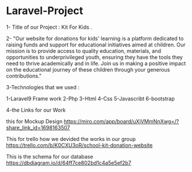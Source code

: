 # Laravel-Project
1- Title of our Project : Kit For Kids .

2- "Our website for donations for kids' learning is a platform dedicated to raising funds and support for educational initiatives aimed at children. Our mission is to provide access to quality education, materials, and opportunities to underprivileged youth, ensuring they have the tools they need to thrive academically and in life. Join us in making a positive impact on the educational journey of these children through your generous contributions."

3-Technologies that we used :

1-Laravel9 Frame work 2-Php 3-Html 4-Css 5-Javascribt 6-bootstrap

4-the Links for our Work

this for Mockup Design https://miro.com/app/board/uXjVMmNnXwg=/?share_link_id=1698163507

This for trello how we devided the works in our group https://trello.com/b/K0CXU3oR/school-kit-donation-website

This is the schema for our database https://dbdiagram.io/d/64ff7ce802bd1c4a5e5ef2b7

